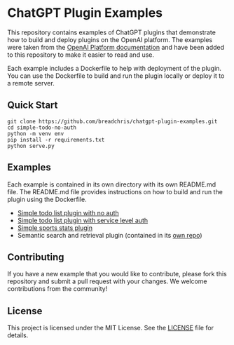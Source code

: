 # ChatGPT Plugin Examples
This repository contains examples of ChatGPT plugins that demonstrate how to build and deploy plugins on the OpenAI platform. The examples were taken from the [OpenAI Platform documentation](https://platform.openai.com/docs/plugins/examples) and have been added to this repository to make it easier to read and use.

Each example includes a Dockerfile to help with deployment of the plugin. You can use the Dockerfile to build and run the plugin locally or deploy it to a remote server.

## Quick Start
```
git clone https://github.com/breadchris/chatgpt-plugin-examples.git
cd simple-todo-no-auth
python -m venv env
pip install -r requirements.txt
python serve.py
```

## Examples
Each example is contained in its own directory with its own README.md file. The README.md file provides instructions on how to build and run the plugin using the Dockerfile.

- [Simple todo list plugin with no auth](simple-todo-no-auth/)
- [Simple todo list plugin with service level auth](simple-todo-service-auth/)
- [Simple sports stats plugin](sports-stats-plugin/)
- Semantic search and retrieval plugin (contained in its [own repo](https://github.com/openai/chatgpt-retrieval-plugin))

## Contributing
If you have a new example that you would like to contribute, please fork this repository and submit a pull request with your changes. We welcome contributions from the community!

## License
This project is licensed under the MIT License. See the [LICENSE](LICENSE) file for details.
